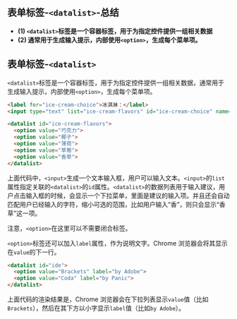 ## 表单标签-`<datalist>`-总结

- **(1) `<datalist>`标签是一个容器标签，用于为指定控件提供一组相关数据**
- **(2) 通常用于生成输入提示，内部使用`<option>`，生成每个菜单项。**

## 表单标签-`<datalist>`

`<datalist>`标签是一个容器标签，用于为指定控件提供一组相关数据，通常用于生成输入提示，内部使用`<option>`，生成每个菜单项。

```html
<label for="ice-cream-choice">冰淇淋：</label>
<input type="text" list="ice-cream-flavors" id="ice-cream-choice" name="ice-cream-choice">

<datalist id="ice-cream-flavors">
  <option value="巧克力">
  <option value="椰子">
  <option value="薄荷">
  <option value="草莓">
  <option value="香草">
</datalist>
```

上面代码中，`<input>`生成一个文本输入框，用户可以输入文本。`<input>`的`list`属性指定关联的`<datalist>`的`id`属性。`<datalist>`的数据列表用于输入建议，用户点击输入框的时候，会显示一个下拉菜单，里面是建议的输入项。并且还会自动匹配用户已经输入的字符，缩小可选的范围，比如用户输入“香”，则只会显示“香草”这一项。

注意，`<option>`在这里可以不需要闭合标签。

`<option>`标签还可以加入`label`属性，作为说明文字。Chrome 浏览器会将其显示在`value`的下一行。

```html
<datalist id="ide">
  <option value="Brackets" label="by Adobe">
  <option value="Coda" label="by Panic">
</datalist>
```

上面代码的渲染结果是，Chrome 浏览器会在下拉列表显示`value`值（比如`Brackets`），然后在其下方以小字显示`label`值（比如`by Adobe`）。
